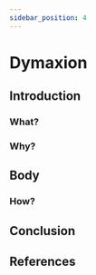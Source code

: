 ```yaml
---
sidebar_position: 4
---
```


# Dymaxion

## Introduction

### What?

### Why?

## Body

### How?

## Conclusion

## References